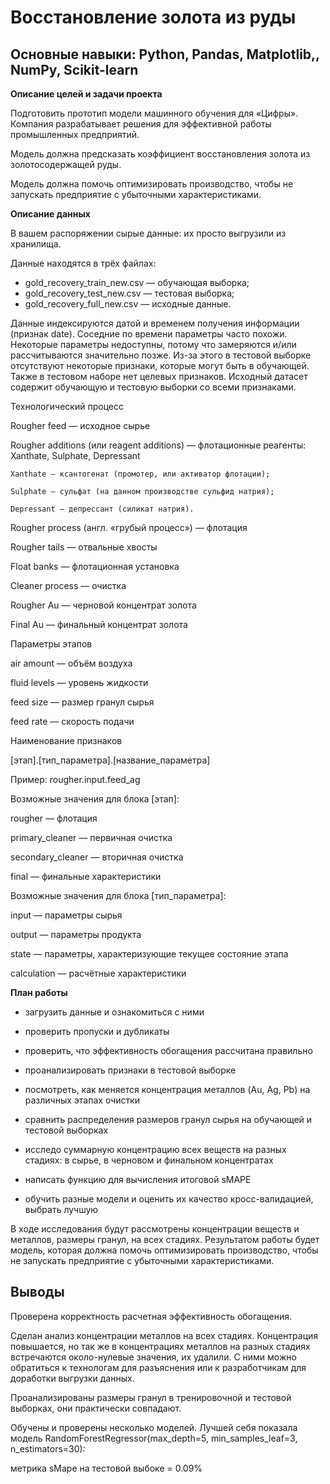 # Восстановление золота из руды

## Основные навыки: Python, Pandas, Matplotlib,, NumPy, Scikit-learn

**Описание целей и задачи проекта**

Подготовить прототип модели машинного обучения для «Цифры». Компания разрабатывает решения для эффективной работы промышленных предприятий.

Модель должна предсказать коэффициент восстановления золота из золотосодержащей руды.

Модель должна помочь оптимизировать производство, чтобы не запускать предприятие с убыточными характеристиками.



**Описание данных**

В вашем распоряжении сырые данные: их просто выгрузили из хранилища.

Данные находятся в трёх файлах:

- gold_recovery_train_new.csv — обучающая выборка;
- gold_recovery_test_new.csv — тестовая выборка;
- gold_recovery_full_new.csv — исходные данные.

Данные индексируются датой и временем получения информации (признак date). Соседние по времени параметры часто похожи.
Некоторые параметры недоступны, потому что замеряются и/или рассчитываются значительно позже. Из-за этого в тестовой выборке отсутствуют некоторые признаки, которые могут быть в обучающей. Также в тестовом наборе нет целевых признаков.
Исходный датасет содержит обучающую и тестовую выборки со всеми признаками.

Технологический процесс

Rougher feed — исходное сырье

Rougher additions (или reagent additions) — флотационные реагенты: Xanthate, Sulphate, Depressant

    Xanthate — ксантогенат (промотер, или активатор флотации);

    Sulphate — сульфат (на данном производстве сульфид натрия);

    Depressant — депрессант (силикат натрия).

Rougher process (англ. «грубый процесс») — флотация

Rougher tails — отвальные хвосты

Float banks — флотационная установка

Cleaner process — очистка

Rougher Au — черновой концентрат золота

Final Au — финальный концентрат золота

Параметры этапов

air amount — объём воздуха

fluid levels — уровень жидкости

feed size — размер гранул сырья

feed rate — скорость подачи

Наименование признаков

[этап].[тип_параметра].[название_параметра]

Пример: rougher.input.feed_ag

Возможные значения для блока [этап]:

rougher — флотация

primary_cleaner — первичная очистка

secondary_cleaner — вторичная очистка

final — финальные характеристики

Возможные значения для блока [тип_параметра]:

input — параметры сырья

output — параметры продукта

state — параметры, характеризующие текущее состояние этапа

calculation — расчётные характеристики



**План работы**

- загрузить данные и ознакомиться с ними
- проверить пропуски и дубликаты
- проверить, что эффективность обогащения рассчитана правильно
- проанализировать признаки в тестовой выборке


- посмотреть, как меняется концентрация металлов (Au, Ag, Pb) на различных этапах очистки
- сравнить распределения размеров гранул сырья на обучающей и тестовой выборках
- исследо суммарную концентрацию всех веществ на разных стадиях: в сырье, в черновом и финальном концентратах


- написать функцию для вычисления итоговой sMAPE
- обучить разные модели и оценить их качество кросс-валидацией, выбрать лучшую


В ходе исследования будут рассмотрены концентрации веществ и металлов, размеры гранул, на всех стадиях. Результатом работы будет модель, которая должна помочь оптимизировать производство, чтобы не запускать предприятие с убыточными характеристиками.

## Выводы

Проверена корректность расчетная эффективность обогащения.

Сделан анализ концентрации металлов на всех стадиях. Концентрация повышается, но так же в концентрациях металлов на разных стадиях встречаются около-нулевые значения, их удалили. С ними можно обратиться к технологам для разъяснения или к разработчикам для доработки выгрузки данных.

Проанализированы размеры гранул в тренировочной и тестовой выборках, они практически совпадают.

Обучены и проверены несколько моделей. Лучшей себя показала модель RandomForestRegressor(max_depth=5, min_samples_leaf=3, n_estimators=30):

метрика sMape на тестовой выбоке = 0.09%
